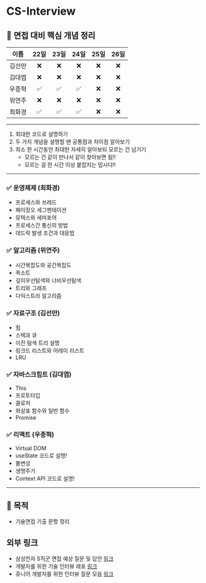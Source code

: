 # CS-Interview

## 📅 면접 대비 핵심 개념 정리

|  이름  | 22일 | 23일 | 24일 | 25일 | 26일 |
| :----: | :--: | :--: | :--: | :--: | :--: |
| 김선만 |  ❌  |  ❌  |  ❌  |  ❌  |  ❌  |
| 김대엽 |  ❌  |  ❌  |  ❌  |  ❌  |  ❌  |
| 우종혁 |  ✅  |  ✅  |  ✅  |  ❌  |  ❌  |
| 위연주 |  ❌  |  ❌  |  ❌  |  ❌  |  ❌  |
| 최화경 |  ✅  |  ✅  |  ✅  |  ❌  |  ❌  |

---

1. 최대한 코드로 설명하기
2. 두 가지 개념을 설명할 땐 공통점과 차이점 알아보기
3. 최소 한 시간동안 최대한 자세히 알아보되 모르는 건 넘기기
   - 모르는 건 같이 만나서 같이 찾아보면 됨!!
   - 모르는 걸 한 시간 이상 붙잡지는 맙시다!!

---

### ✅ 운영체제 (최화경)

- 프로세스와 쓰레드
- 페이징오 세그멘테이션
- 뮤텍스와 세마포어
- 프로세스간 통신의 방법
- 데드락 발생 조건과 대응법

### ✅ 알고리즘 (위연주)

- 시간복잡도와 공간복잡도
- 퀵소트
- 깊이우선탐색와 너비우선탐색
- 트리와 그래프
- 다익스트라 알고리즘

### ✅ 자료구조 (김선만)

- 힙
- 스택과 큐
- 이진 탐색 트리 설명
- 링크드 리스트와 어레이 리스트
- LRU

### ✅ 자바스크립트 (김대엽)

- This
- 프로토타입
- 클로저
- 화살표 함수와 일반 함수
- Promise

### ✅ 리액트 (우종혁)

- Virtual DOM
- useState 코드로 설명!
- 불변성
- 생명주기
- Context API 코드로 설명!

---

## 🎯 목적

- 기술면접 기출 문항 정리

## 외부 링크

- 삼성전자 S직군 면접 예상 질문 및 답안 [링크](https://docs.google.com/spreadsheets/d/1i4QF0gEpcOUulKqW9MX5hKvb0PnD0tFc/edit?usp=sharing&ouid=103817459875079993407&rtpof=true&sd=true)
- 개발자를 위한 기술 인터뷰 레포 [링크](https://github.com/gyoogle/tech-interview-for-developer)
- 쥬니어 개발자를 위한 인터뷰 질문 모음 [링크](https://github.com/JaeYeopHan/Interview_Question_for_Beginner)
